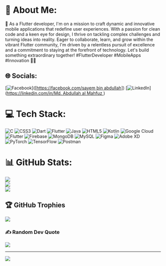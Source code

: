 # 💫 About Me:
🚀 As a Flutter developer, I'm on a mission to craft dynamic and innovative mobile applications that redefine user experiences. With a passion for clean code and a keen eye for design, I thrive on tackling complex challenges and turning ideas into reality. Eager to collaborate, learn, and grow within the vibrant Flutter community, I'm driven by a relentless pursuit of excellence and a commitment to staying at the forefront of technology. Let's build something extraordinary together! #FlutterDeveloper #MobileApps #Innovation 📱💡


## 🌐 Socials:
[![Facebook](https://img.shields.io/badge/Facebook-%231877F2.svg?logo=Facebook&logoColor=white)]([[https://facebook.com/sayem bin abdullah](https://www.facebook.com/mahfuz.khan.123276/)]) [![LinkedIn](https://img.shields.io/badge/LinkedIn-%230077B5.svg?logo=linkedin&logoColor=white)]([https://linkedin.com/in/Md. Abdullah al Mahfuz ](https://www.linkedin.com/in/md-abdullah-al-mahfuz-b2490a10b/) ) 

# 💻 Tech Stack:
![C](https://img.shields.io/badge/c-%2300599C.svg?style=flat&logo=c&logoColor=white) ![CSS3](https://img.shields.io/badge/css3-%231572B6.svg?style=flat&logo=css3&logoColor=white) ![Dart](https://img.shields.io/badge/dart-%230175C2.svg?style=flat&logo=dart&logoColor=white) ![Flutter](https://img.shields.io/badge/Flutter-FF6C37?style=flat&logo=flutter&logoColor=white) ![Java](https://img.shields.io/badge/java-%23ED8B00.svg?style=flat&logo=openjdk&logoColor=white) ![HTML5](https://img.shields.io/badge/html5-%23E34F26.svg?style=flat&logo=html5&logoColor=white) ![Kotlin](https://img.shields.io/badge/kotlin-%237F52FF.svg?style=flat&logo=kotlin&logoColor=white) ![Google Cloud](https://img.shields.io/badge/GoogleCloud-%234285F4.svg?style=flat&logo=google-cloud&logoColor=white) ![Flutter](https://img.shields.io/badge/Flutter-%2302569B.svg?style=flat&logo=Flutter&logoColor=white) ![Firebase](https://img.shields.io/badge/Firebase-039BE5?style=flat&logo=Firebase&logoColor=white) ![MongoDB](https://img.shields.io/badge/MongoDB-%234ea94b.svg?style=flat&logo=mongodb&logoColor=white) ![MySQL](https://img.shields.io/badge/mysql-%2300000f.svg?style=flat&logo=mysql&logoColor=white) ![Figma](https://img.shields.io/badge/figma-%23F24E1E.svg?style=flat&logo=figma&logoColor=white) ![Adobe XD](https://img.shields.io/badge/Adobe%20XD-470137?style=flat&logo=Adobe%20XD&logoColor=#FF61F6) ![PyTorch](https://img.shields.io/badge/PyTorch-%23EE4C2C.svg?style=flat&logo=PyTorch&logoColor=white) ![TensorFlow](https://img.shields.io/badge/TensorFlow-%23FF6F00.svg?style=flat&logo=TensorFlow&logoColor=white) ![Postman](https://img.shields.io/badge/Postman-FF6C37?style=flat&logo=postman&logoColor=white) 
# 📊 GitHub Stats:
![](https://github-readme-stats.vercel.app/api?username=Mahfuz-00&theme=dark&hide_border=false&include_all_commits=true&count_private=false)<br/>
![](https://github-readme-streak-stats.herokuapp.com/?user=Mahfuz-00&theme=dark&hide_border=false)<br/>
![](https://github-readme-stats.vercel.app/api/top-langs/?username=Mahfuz-00&theme=dark&hide_border=false&include_all_commits=true&count_private=false&layout=compact)

## 🏆 GitHub Trophies
![](https://github-profile-trophy.vercel.app/?username=Mahfuz-00&theme=discord&no-frame=false&no-bg=false&margin-w=4)

### ✍️ Random Dev Quote
![](https://quotes-github-readme.vercel.app/api?type=horizontal&theme=radical)

---
[![](https://visitcount.itsvg.in/api?id=Mahfuz-00&icon=7&color=3)](https://visitcount.itsvg.in)

<!-- Proudly created with GPRM ( https://gprm.itsvg.in ) -->
